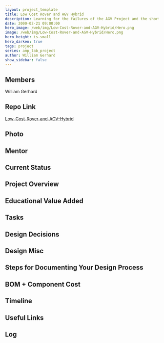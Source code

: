 ```yaml
---
layout: project_template
title: Low Cost Rover and AGV Hybrid
description: Learning for the failures of the AGV Project and the shortcomings of the Odroid Control board project, I will use the very successful low cost rover board, with some slight modifications, to control the original AGV chassis. A small scale demonstrator is almost complete. This project just expands upon that idea to use components from the odroid control board project to make a solid robot control board that future AMP Lab members could use.
date: 2000-02-21 09:00:00
hero_image: /web/img/Low-Cost-Rover-and-AGV-Hybrid/Hero.png
image: /web/img/Low-Cost-Rover-and-AGV-Hybrid/Hero.png
hero_height: is-small
hero_darken: true
tags: project
series: amp_lab_project
author: William Gerhard
show_sidebar: false
---
```




## Members
William Gerhard

## Repo Link
<a class="button is-link" href="https://github.com/Amp-Lab-at-VT/Low-Cost-Rover-and-AGV-Hybrid" >Low-Cost-Rover-and-AGV-Hybrid</a>

## Photo

## Mentor

## Current Status

## Project Overview


## Educational Value Added


## Tasks

## Design Decisions

## Design Misc

## Steps for Documenting Your Design Process

## BOM + Component Cost

## Timeline

## Useful Links

## Log
            